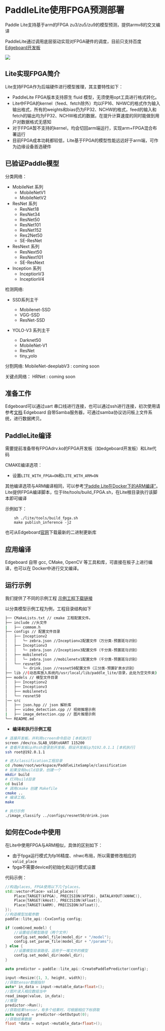 # PaddleLite使用FPGA预测部署

Paddle Lite支持基于arm的FPGA zu3/zu5/zu9的模型预测，提供armv8的交叉编译

PaddleLite通过调用底层驱动实现对FPGA硬件的调度，目前只支持百度[Edgeboard开发板](https://ai.baidu.com/tech/hardware/deepkit)

![](https://paddlelite-data.bj.bcebos.com/doc_images/FPGA_demo/soft_arch.png)


## Lite实现FPGA简介

Lite支持FPGA作为后端硬件进行模型推理，其主要特性如下：

-  PaddleLite FPGA版本支持原生 fluid 模型，无须使用opt工具进行格式转化。
- Lite中FPGA的kernel（feed、fetch除外）均以FP16、NHWC的格式作为输入输出格式，所有的weights和bias仍为FP32、NCHW的格式，feed的输入和fetch的输出均为FP32、NCHW格式的数据，在提升计算速度的同时能做到用户对数据格式无感知
- 对于FPGA暂不支持的kernel，均会切回arm端运行，实现arm+FPGA混合布署运行
- 目前FPGA成本功耗都较低，Lite基于FPGA的模型性能远远好于arm端，可作为边缘设备首选硬件



## 已验证Paddle模型

分类网络：

* MobileNet 系列
   - MobileNetV1
   - MobileNetV2
* ResNet 系列
	- ResNet18
	- ResNet34
	- ResNet50
	- ResNet101
	- ResNet152
	- Res2Net50
	- SE-ResNet
* ResNext 系列
	- ResNext50
	- ResNext101
	- SE-ResNext
* Inception 系列
	- InceptionV3
	- InceptionV4
	

检测网络:

* SSD系列主干
	- Mobilenet-SSD
	- VGG-SSD
	- ResNet-SSD

* YOLO-V3 系列主干
	- Darknet50
	- MobileNet-V1
	- ResNet
	- tiny_yolo

分割网络:
MobileNet-deeplabV3 : coming soon


关键点网络：
HRNet : coming soon


## 准备工作

Edgeboard可以通过uart 串口线进行连接，也可以通过ssh进行连接，初次使用请参考[文档](https://ai.baidu.com/ai-doc/HWCE/Gkda62qno#edgeboard%E4%BC%A0%E8%BE%93%E6%96%87%E4%BB%B6%E6%96%B9%E5%BC%8F) 
Edgeboard 自带Samba服务器，可通过samba协议访问板上文件系统，进行数据拷贝。

## PaddleLite编译

需要提前准备带有FPGAdrv.ko的FPGA开发板（如edgeboard开发板）和Lite代码

CMAKE编译选项：

- 设置`LITE_WITH_FPGA=ON`和`LITE_WITH_ARM=ON`

其他编译选项与ARM编译相同，可以参考[“Paddle Lite在Docker下的ARM编译”](../source_compile/compile_linux)。
Lite提供FPGA编译脚本，位于lite/tools/build_FPGA.sh，在Lite根目录执行该脚本即可编译

示例如下：
```shell
    sh ./lite/tools/build_fpga.sh
    make publish_inference -j2
```

也可从Edgeboard[官网](https://ai.baidu.com/ai-doc/HWCE/Yk3b95s8o)下载最新的二进制更新库

## 应用编译
Edgeboard 自带 gcc, CMake, OpenCV 等工具和库，可直接在板子上进行编译，也可以在 Docker中进行交叉编译。

## 运行示例


我们提供了不同的示例工程
[示例工程下载链接](https://ai.baidu.com/ai-doc/HWCE/Yk3b95s8o)


以分类模型示例工程为例，工程目录结构如下

```bash
├── CMakeLists.txt // cmake 工程配置文件。
├── include //头文件
|   ├── commom.h   
├── configs // 配置文件目录
│   ├── Inceptionv2
│   │   └─ zebra.json //Inceptionv2配置文件（万分类-预置斑马识别）
│   ├── Inceptionv3
│   │   └─ zebra.json //Inceptionv3配置文件（千分类-预置斑马识别）
│   ├── mobilenetv1
│   │   └─ zebra.json //mobilenetv1配置文件（千分类-预置斑马识别）
│   └── resnet50
│       └─ drink.json //resnet50配置文件（三分类-预置矿泉水识别）
├── lib //(动态库放入系统内/usr/local/lib/paddle_lite/目录，此处为空文件夹)
├── models // 模型文件目录
│   ├── Inceptionv2
│   ├── Inceptionv3
│   ├── mobilenetv1
│   └── resnet50
│── src
│   ├── json.hpp // json 解析库
│   ├── video_detection.cpp // 视频推理示例
|   ├── image_detection.cpp // 图片推理示例
└── README.md
```
- **编译和执行示例工程**

```bash
# 连接开发板，并利用screen命令启动 [本机执行]
screen /dev/cu.SLAB_USBtoUART 115200
# 查看开发板ip并ssh登录到开发板，假设开发板ip为192.0.1.1 [本机执行]
ssh root@192.0.1.1

# 进入classification工程目录
cd /home/root/workspace/PaddleLiteSample/classification   
# 如果没有build目录，创建一个
mkdir build
# 打开build目录
cd build
# 调用cmake 创建 Makefile 
cmake ..
# 编译工程。
make

# 执行示例
./image_classify ../configs/resnet50/drink.json          

```


## 如何在Code中使用

在Lite中使用FPGA与ARM相似，具体的区别如下：

- 由于fpga运行模式为fp16精度、nhwc布局，所以需要修改相应的`valid_place`
- fpga不需要device的初始化和运行模式设置

代码示例：

```cpp
//构造places, FPGA使用以下几个places。
std::vector<Place> valid_places({
    Place{TARGET(kFPGA), PRECISION(kFP16), DATALAYOUT(kNHWC)},
    Place{TARGET(kHost), PRECISION(kFloat)},
    Place{TARGET(kARM), PRECISION(kFloat)},
});
//构造模型加载参数
paddle::lite_api::CxxConfig config;

if (combined_model) {
	//设置组合模型路径（两个文件）
    config.set_model_file(model_dir + "/model");
    config.set_param_file(model_dir + "/params");
} else {
	//设置模型目录路径，适用于一堆文件的模型
    config.set_model_dir(model_dir);
}

auto predictor = paddle::lite_api::CreatePaddlePredictor(config);

input->Resize({1, 3, height, width});
//获取tensor数据指针
auto* in_data = input->mutable_data<float>();
//图片读入相应数组当中
read_image(value, in_data);
//推理
predictor->Run();
//获取结果tensor，有多个结果时，可根据相应下标获取
auto output = predictor->GetOutput(0);
//获取结果数据
float *data = output->mutable_data<float>();
```

